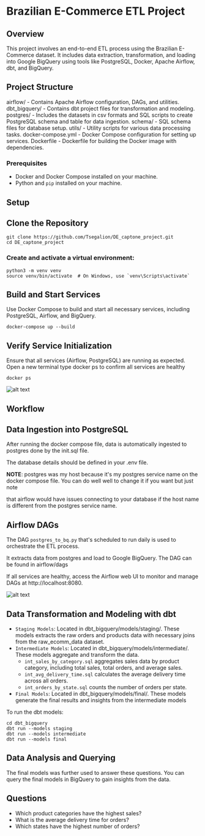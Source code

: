 # Brazilian E-Commerce ETL Project

## Overview

This project involves an end-to-end ETL process using the Brazilian E-Commerce dataset. It includes data extraction, transformation, and loading into Google BigQuery using tools like PostgreSQL, Docker, Apache Airflow, dbt, and BigQuery.

## Project Structure

airflow/ - Contains Apache Airflow configuration, DAGs, and utilities.
dbt_bigquery/ - Contains dbt project files for transformation and modeling.
postgres/ - Includes the datasets in csv formats and SQL scripts to create PostgreSQL schema and table for data ingestion.
schema/ - SQL schema files for database setup.
utils/ - Utility scripts for various data processing tasks.
docker-compose.yml - Docker Compose configuration for setting up services.
Dockerfile - Dockerfile for building the Docker image with dependencies.

### Prerequisites

- Docker and Docker Compose installed on your machine.
- Python and `pip` installed on your machine.

## Setup

## Clone the Repository

```plaintext
git clone https://github.com/Tsegalion/DE_captone_project.git
cd DE_captone_project
```

### Create and activate a virtual environment:

```plaintext
python3 -m venv venv
source venv/bin/activate  # On Windows, use `venv\Scripts\activate`
```

## Build and Start Services

Use Docker Compose to build and start all necessary services, including PostgreSQL, Airflow, and BigQuery.

```plaintext
docker-compose up --build
```

## Verify Service Initialization

Ensure that all services (Airflow, PostgreSQL) are running as expected. Open a new terminal type docker ps to confirm all services are healthy

```plaintext
docker ps
```

![alt text](image.png)


## Workflow

## Data Ingestion into PostgreSQL

After running the docker compose file, data is automatically ingested to postgres done by the init.sql file. 

The database details should be defined in your .env file.

**NOTE**: postgres was my host because it's my postgres service name on the docker compose file. You can do well well to change it if you want but just note

that airflow would have issues connecting to your database if the host name is different from the postgres service name.

## Airflow DAGs

The DAG ```postgres_to_bq.py``` that's scheduled to run daily is used to orchestrate the ETL process. 

It extracts data from postgres and load to Google BigQuery. The DAG can be found in airflow/dags 

If all services are healthy, access the Airflow web UI to monitor and manage DAGs at http://localhost:8080.

![alt text](image-1.png)

## Data Transformation and Modeling with dbt

- ```Staging Models```: Located in dbt_bigquery/models/staging/. These models extracts the raw orders and products data with necessary joins from the raw_ecomm_data dataset.
- ```Intermediate Models```: Located in dbt_bigquery/models/intermediate/. These models aggregate and transform the data.
    - ```int_sales_by_category.sql``` aggregates sales data by product category, including total sales, total orders, and average sales.
    - ```int_avg_delivery_time.sql``` calculates the average delivery time across all orders.
    - ```int_orders_by_state.sql``` counts the number of orders per state.
- ```Final Models```: Located in dbt_bigquery/models/final/. These models generate the final results and insights from the intermediate models

To run the dbt models:

```plaintext
cd dbt_bigquery
dbt run --models staging
dbt run --models intermediate
dbt run --models final
```

##  Data Analysis and Querying
The final models was further used to answer these questions. You can query the final models in BigQuery to gain insights from the data.

## Questions
- Which product categories have the highest sales?
- What is the average delivery time for orders?
- Which states have the highest number of orders?